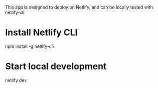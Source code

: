 This app is designed to deploy on Netlify, and can be locally tested with netlify-cli

# Install Netlify CLI
npm install -g netlify-cli

# Start local development
netlify dev